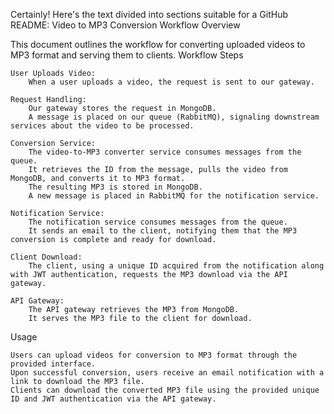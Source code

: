 Certainly! Here's the text divided into sections suitable for a GitHub README:
Video to MP3 Conversion Workflow
Overview

This document outlines the workflow for converting uploaded videos to MP3 format and serving them to clients.
Workflow Steps

    User Uploads Video:
        When a user uploads a video, the request is sent to our gateway.

    Request Handling:
        Our gateway stores the request in MongoDB.
        A message is placed on our queue (RabbitMQ), signaling downstream services about the video to be processed.

    Conversion Service:
        The video-to-MP3 converter service consumes messages from the queue.
        It retrieves the ID from the message, pulls the video from MongoDB, and converts it to MP3 format.
        The resulting MP3 is stored in MongoDB.
        A new message is placed in RabbitMQ for the notification service.

    Notification Service:
        The notification service consumes messages from the queue.
        It sends an email to the client, notifying them that the MP3 conversion is complete and ready for download.

    Client Download:
        The client, using a unique ID acquired from the notification along with JWT authentication, requests the MP3 download via the API gateway.

    API Gateway:
        The API gateway retrieves the MP3 from MongoDB.
        It serves the MP3 file to the client for download.

Usage

    Users can upload videos for conversion to MP3 format through the provided interface.
    Upon successful conversion, users receive an email notification with a link to download the MP3 file.
    Clients can download the converted MP3 file using the provided unique ID and JWT authentication via the API gateway.

